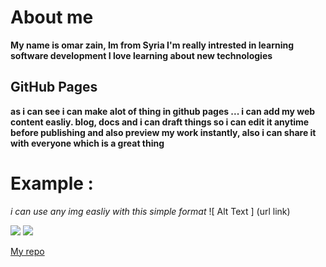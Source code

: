 # About me
**My name is omar zain, Im from Syria
I'm really intrested in learning software development
I love learning about new technologies**




## GitHub Pages
__as i can see i can make alot of thing in github pages ... i can add my web content easliy.  blog, docs and i can draft things so i can edit it anytime before publishing and also preview my work instantly, also i can share it with everyone which is a great thing__

# Example :
_i can use any img easliy with this simple format_
 ![ Alt Text ] (url link)  

![](https://upload.wikimedia.org/wikipedia/en/f/f1/Down_Arrow_Icon.png)
![](https://msudol.com/wp-content/uploads/2017/04/markdown-e1495510605448.png)



[My repo](https://github.com/omarXzain/reading-notes)